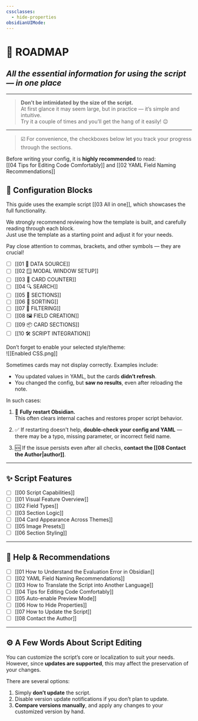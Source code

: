 ```yaml
---
cssclasses:
  - hide-properties
obsidianUIMode:
---
```

# **🧭 ROADMAP**

## *All the essential information for using the script — in one place*

---

> **Don’t be intimidated by the size of the script.**  
> At first glance it may seem large, but in practice — it’s simple and intuitive.  
> Try it a couple of times and you’ll get the hang of it easily! 😉

---

> ☑️ For convenience, the checkboxes below let you track your progress through the sections.

Before writing your config, it is **highly recommended** to read:  
[[04 Tips for Editing Code Comfortably]] and [[02 YAML Field Naming Recommendations]]

## 🧱 Configuration Blocks

This guide uses the example script [[03 All in one]], which showcases the full functionality.

We strongly recommend reviewing how the template is built, and carefully reading through each block.  
Just use the template as a starting point and adjust it for your needs.

Pay close attention to commas, brackets, and other symbols — they are crucial!

- [ ] [[01 📁 DATA SOURCE]]
- [ ] [[02 🪟 MODAL WINDOW SETUP]]
- [ ] [[03 🔢 CARD COUNTER]]
- [ ] [[04 🔍 SEARCH]]
- [ ] [[05 🧱 SECTIONS]]
- [ ] [[06 🧮 SORTING]]
- [ ] [[07 🔐 FILTERING]]
- [ ] [[08 🖼 FIELD CREATION]]
- [ ] [[09 📦 CARD SECTIONS]]
- [ ] [[10 🛠️ SCRIPT INTEGRATION]]

Don’t forget to enable your selected style/theme:  
![[Enabled CSS.png]]

Sometimes cards may not display correctly. Examples include:

- You updated values in YAML, but the cards **didn’t refresh**.
- You changed the config, but **saw no results**, even after reloading the note.

In such cases:

1. 🔄 **Fully restart Obsidian.**  
   This often clears internal caches and restores proper script behavior.
    
2. ✅ If restarting doesn't help, **double-check your config and YAML** — there may be a typo, missing parameter, or incorrect field name.
    
3. 🆘 If the issue persists even after all checks, **contact the [[08 Contact the Author|author]]**.

---

## ✨ Script Features

- [ ] [[00 Script Capabilities]]
- [ ] [[01 Visual Feature Overview]]
- [ ] [[02 Field Types]]
- [ ] [[03 Section Logic]]
- [ ] [[04 Card Appearance Across Themes]]
- [ ] [[05 Image Presets]]
- [ ] [[06 Section Styling]]

---

## 🧰 Help & Recommendations

- [ ] [[01 How to Understand the Evaluation Error in Obsidian]]
- [ ] [[02 YAML Field Naming Recommendations]]
- [ ] [[03 How to Translate the Script into Another Language]]
- [ ] [[04 Tips for Editing Code Comfortably]]
- [ ] [[05 Auto-enable Preview Mode]]
- [ ] [[06 How to Hide Properties]]
- [ ] [[07 How to Update the Script]]
- [ ] [[08 Contact the Author]]

---

## ⚙️ A Few Words About Script Editing

You can customize the script’s core or localization to suit your needs.  
However, since **updates are supported**, this may affect the preservation of your changes.

There are several options:

1. Simply **don’t update** the script.  
2. Disable version update notifications if you don’t plan to update.
3. **Compare versions manually**, and apply any changes to your customized version by hand.
